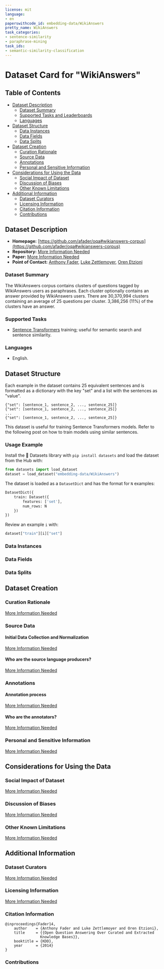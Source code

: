 ```yaml
---
license: mit
language:
- en
paperswithcode_id: embedding-data/WikiAnswers
pretty_name: WikiAnswers
task_categories:
- sentence-similarity
- paraphrase-mining
task_ids:
- semantic-similarity-classification
---
```


# Dataset Card for "WikiAnswers"

## Table of Contents
- [Dataset Description](#dataset-description)
  - [Dataset Summary](#dataset-summary)
  - [Supported Tasks and Leaderboards](#supported-tasks-and-leaderboards)
  - [Languages](#languages)
- [Dataset Structure](#dataset-structure)
  - [Data Instances](#data-instances)
  - [Data Fields](#data-fields)
  - [Data Splits](#data-splits)
- [Dataset Creation](#dataset-creation)
  - [Curation Rationale](#curation-rationale)
  - [Source Data](#source-data)
  - [Annotations](#annotations)
  - [Personal and Sensitive Information](#personal-and-sensitive-information)
- [Considerations for Using the Data](#considerations-for-using-the-data)
  - [Social Impact of Dataset](#social-impact-of-dataset)
  - [Discussion of Biases](#discussion-of-biases)
  - [Other Known Limitations](#other-known-limitations)
- [Additional Information](#additional-information)
  - [Dataset Curators](#dataset-curators)
  - [Licensing Information](#licensing-information)
  - [Citation Information](#citation-information)
  - [Contributions](#contributions)
  
## Dataset Description

- **Homepage:** [https://github.com/afader/oqa#wikianswers-corpus](https://github.com/afader/oqa#wikianswers-corpus)
- **Repository:** [More Information Needed](https://github.com/afader/oqa#wikianswers-corpus)
- **Paper:** [More Information Needed](https://doi.org/10.1145/2623330.2623677)
- **Point of Contact:** [Anthony Fader](https://dl.acm.org/profile/81324489111), [Luke Zettlemoyer](https://dl.acm.org/profile/81100527621), [Oren Etzioni](https://dl.acm.org/profile/99658633129)

### Dataset Summary
The WikiAnswers corpus contains clusters of questions tagged by WikiAnswers users as paraphrases. 
Each cluster optionally contains an answer provided by WikiAnswers users. There are 30,370,994 clusters containing an average of 25 questions per cluster. 3,386,256 (11%) of the clusters have an answer.

### Supported Tasks
- [Sentence Transformers](https://huggingface.co/sentence-transformers) training; useful for semantic search and sentence similarity. 
### Languages
- English.
## Dataset Structure
Each example in the dataset contains 25 equivalent sentences and is formatted as a dictionary with the key "set" and a list with the sentences as "value".
```
{"set": [sentence_1, sentence_2, ..., sentence_25]}
{"set": [sentence_1, sentence_2, ..., sentence_25]}
...
{"set": [sentence_1, sentence_2, ..., sentence_25]}
```
This dataset is useful for training Sentence Transformers models. Refer to the following post on how to train models using similar sentences.
### Usage Example
Install the 🤗 Datasets library with `pip install datasets` and load the dataset from the Hub with:
```python
from datasets import load_dataset
dataset = load_dataset("embedding-data/WikiAnswers")
```
The dataset is loaded as a `DatasetDict` and has the format for `N` examples:
```python
DatasetDict({
    train: Dataset({
        features: ['set'],
        num_rows: N
    })
})
```
Review an example `i` with:
```python
dataset["train"][i]["set"]
```

### Data Instances

### Data Fields

### Data Splits


## Dataset Creation

### Curation Rationale

[More Information Needed](https://github.com/afader/oqa#wikianswers-corpus)

### Source Data

#### Initial Data Collection and Normalization

[More Information Needed](https://github.com/afader/oqa#wikianswers-corpus)

#### Who are the source language producers?

[More Information Needed](https://github.com/afader/oqa#wikianswers-corpus)

### Annotations

#### Annotation process

[More Information Needed](https://github.com/afader/oqa#wikianswers-corpus)

#### Who are the annotators?

[More Information Needed](https://github.com/afader/oqa#wikianswers-corpus)

### Personal and Sensitive Information

[More Information Needed](https://github.com/afader/oqa#wikianswers-corpus)

## Considerations for Using the Data

### Social Impact of Dataset

[More Information Needed](https://github.com/afader/oqa#wikianswers-corpus)

### Discussion of Biases

[More Information Needed](https://github.com/afader/oqa#wikianswers-corpus)

### Other Known Limitations

[More Information Needed](https://github.com/afader/oqa#wikianswers-corpus)

## Additional Information

### Dataset Curators

[More Information Needed](https://github.com/afader/oqa#wikianswers-corpus)

### Licensing Information

[More Information Needed](https://github.com/afader/oqa#wikianswers-corpus)

### Citation Information

```
@inproceedings{Fader14,
    author    = {Anthony Fader and Luke Zettlemoyer and Oren Etzioni},
    title     = {{Open Question Answering Over Curated and Extracted
                Knowledge Bases}},
    booktitle = {KDD},
    year      = {2014}
}
```


### Contributions



